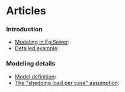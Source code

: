 # Articles

### Introduction

- [Modeling in
  EpiSewer](https://adrian-lison.github.io/EpiSewer/articles/model-specification.md):
- [Detailed
  example](https://adrian-lison.github.io/EpiSewer/articles/detailed-example.md):

### Modeling details

- [Model
  definition](https://adrian-lison.github.io/EpiSewer/articles/model-definition.md):
- [The "shedding load per case"
  assumption](https://adrian-lison.github.io/EpiSewer/articles/load_per_case.md):
